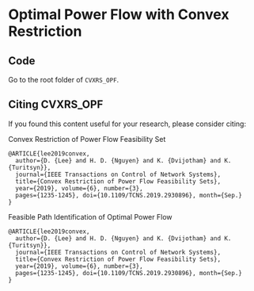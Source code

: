 # Optimal Power Flow with Convex Restriction

## Code

Go to the root folder of `CVXRS_OPF`.

## Citing CVXRS_OPF

If you found this content useful for your research, please consider citing: 

Convex Restriction of Power Flow Feasibility Set

    @ARTICLE{lee2019convex,
      author={D. {Lee} and H. D. {Nguyen} and K. {Dvijotham} and K. {Turitsyn}},
      journal={IEEE Transactions on Control of Network Systems},
      title={Convex Restriction of Power Flow Feasibility Sets},
      year={2019}, volume={6}, number={3},
      pages={1235-1245}, doi={10.1109/TCNS.2019.2930896}, month={Sep.}
    }

Feasible Path Identification of Optimal Power Flow

    @ARTICLE{lee2019convex,
      author={D. {Lee} and H. D. {Nguyen} and K. {Dvijotham} and K. {Turitsyn}},
      journal={IEEE Transactions on Control of Network Systems},
      title={Convex Restriction of Power Flow Feasibility Sets},
      year={2019}, volume={6}, number={3},
      pages={1235-1245}, doi={10.1109/TCNS.2019.2930896}, month={Sep.}
    }
